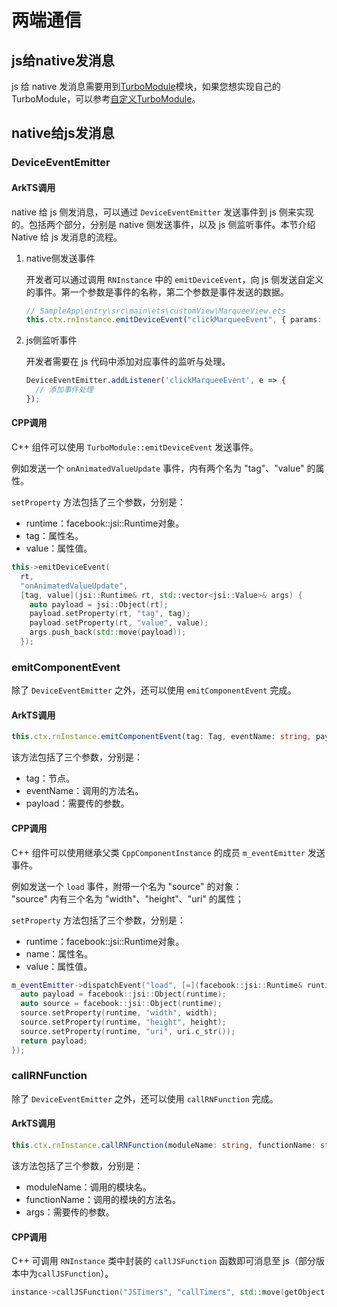 # 两端通信

## js给native发消息

js 给 native 发消息需要用到[TurboModule](https://reactnative.cn/docs/the-new-architecture/pillars-turbomodules)模块，如果您想实现自己的 TurboModule，可以参考[自定义TurboModule](TurboModule.md)。

## native给js发消息

### DeviceEventEmitter

#### ArkTS调用

native 给 js 侧发消息，可以通过 `DeviceEventEmitter` 发送事件到 js 侧来实现的。包括两个部分，分别是 native 侧发送事件，以及 js 侧监听事件。本节介绍 Native 给 js 发消息的流程。

1. native侧发送事件  
   
    开发者可以通过调用 `RNInstance` 中的 `emitDeviceEvent`，向 js 侧发送自定义的事件。第一个参数是事件的名称，第二个参数是事件发送的数据。

    ```typescript
    // SampleApp\entry\src\main\ets\customView\MarqueeView.ets
    this.ctx.rnInstance.emitDeviceEvent("clickMarqueeEvent", { params: { age: 18 } })
    ```

2. js侧监听事件  
   
    开发者需要在 js 代码中添加对应事件的监听与处理。

    ```javascript
    DeviceEventEmitter.addListener('clickMarqueeEvent', e => {
      // 添加事件处理
    });
    ```

#### CPP调用

C++ 组件可以使用 `TurboModule::emitDeviceEvent` 发送事件。

例如发送一个 `onAnimatedValueUpdate` 事件，内有两个名为 "tag"、"value" 的属性。

`setProperty` 方法包括了三个参数，分别是：

- runtime：facebook::jsi::Runtime对象。
- tag：属性名。
- value：属性值。

```cpp
this->emitDeviceEvent(
  rt,
  "onAnimatedValueUpdate",
  [tag, value](jsi::Runtime& rt, std::vector<jsi::Value>& args) {
    auto payload = jsi::Object(rt);
    payload.setProperty(rt, "tag", tag);
    payload.setProperty(rt, "value", value);
    args.push_back(std::move(payload));
  });    
```

### emitComponentEvent

除了 `DeviceEventEmitter` 之外，还可以使用 `emitComponentEvent` 完成。

#### ArkTS调用

```typescript
this.ctx.rnInstance.emitComponentEvent(tag: Tag, eventName: string, payload: any)
```

该方法包括了三个参数，分别是：

- tag：节点。
- eventName：调用的方法名。
- payload：需要传的参数。

#### CPP调用

C++ 组件可以使用继承父类 `CppComponentInstance` 的成员 `m_eventEmitter` 发送事件。

例如发送一个 `load` 事件，附带一个名为 "source" 的对象：  
"source" 内有三个名为 "width"、"height"、"uri" 的属性；  

`setProperty` 方法包括了三个参数，分别是：  

- runtime：facebook::jsi::Runtime对象。
- name：属性名。
- value：属性值。

```cpp
m_eventEmitter->dispatchEvent("load", [=](facebook::jsi::Runtime& runtime) {
  auto payload = facebook::jsi::Object(runtime);
  auto source = facebook::jsi::Object(runtime);
  source.setProperty(runtime, "width", width);
  source.setProperty(runtime, "height", height);
  source.setProperty(runtime, "uri", uri.c_str());
  return payload;
});
```

### callRNFunction
 
除了 `DeviceEventEmitter` 之外，还可以使用 `callRNFunction` 完成。
 
#### ArkTS调用
 
```typescript
this.ctx.rnInstance.callRNFunction(moduleName: string, functionName: string, args: unknown[]): void;
```
 
该方法包括了三个参数，分别是：  
 
- moduleName：调用的模块名。
- functionName：调用的模块的方法名。
- args：需要传的参数。
 
#### CPP调用
 
C++ 可调用 `RNInstance` 类中封装的 `callJSFunction` 函数即可消息至 js（部分版本中为`callJSFunction`）。
 
```cpp
instance->callJSFunction("JSTimers", "callTimers", std::move(getObject(id)));
```